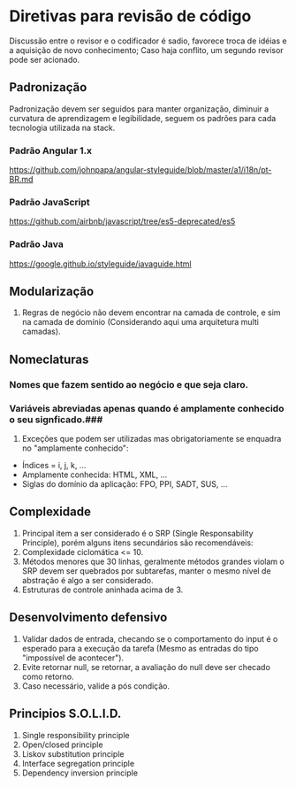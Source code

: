 # Diretivas para revisão de código
Discussão entre o revisor e o codificador é sadio, favorece troca de idéias e a aquisição de novo conhecimento; Caso haja conflito, um segundo revisor pode ser acionado.

## Padronização ##
Padronização devem ser seguidos para manter organização, diminuir a curvatura de aprendizagem e legibilidade, seguem os padrões para cada tecnologia utilizada na stack.

### Padrão Angular 1.x ###
https://github.com/johnpapa/angular-styleguide/blob/master/a1/i18n/pt-BR.md
### Padrão JavaScript ###
https://github.com/airbnb/javascript/tree/es5-deprecated/es5
### Padrão Java ###
https://google.github.io/styleguide/javaguide.html

## Modularização ##
1. Regras de negócio não devem encontrar na camada de controle, e sim na camada de domínio (Considerando aqui uma arquitetura multi camadas).

## Nomeclaturas ##

### Nomes que fazem sentido ao negócio e que seja claro. ###
### Variáveis abreviadas apenas quando é amplamente conhecido o seu signficado.###
1. Exceções que podem ser utilizadas mas obrigatoriamente se enquadra no "amplamente conhecido":
 - Índices = i, j, k, ...
 - Amplamente conhecida: HTML, XML, ...
 - Siglas do domínio da aplicação: FPO, PPI, SADT, SUS, ...

## Complexidade ##
1. Principal item a ser considerado é o SRP (Single Responsability Principle), porém alguns itens secundários são recomendáveis:
2. Complexidade ciclomática <= 10.
3. Métodos menores que 30 linhas, geralmente métodos grandes violam o SRP devem ser quebrados por subtarefas, manter o mesmo nível de abstração é algo a ser considerado.
4. Estruturas de controle aninhada acima de 3.

## Desenvolvimento defensivo ##
1. Validar dados de entrada, checando se o comportamento do input é o esperado para a execução da tarefa (Mesmo as entradas do tipo "impossível de acontecer").
2. Evite retornar null, se retornar, a avaliação do null deve ser checado como retorno.
3. Caso necessário, valide a pós condição.

## Principios S.O.L.I.D. ##
1. Single responsibility principle
2. Open/closed principle
3. Liskov substitution principle
4. Interface segregation principle
5. Dependency inversion principle
